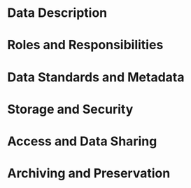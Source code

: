 # Data Description

# Roles and Responsibilities

# Data Standards and Metadata

# Storage and Security

# Access and Data Sharing

# Archiving and Preservation

